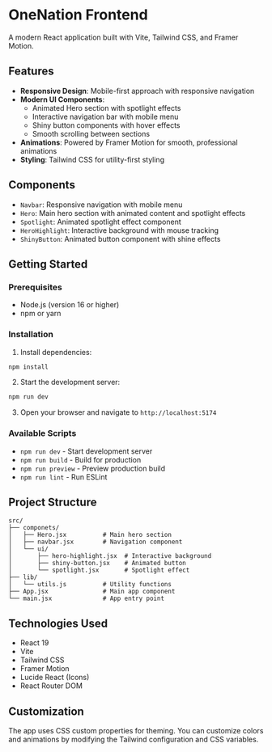 # OneNation Frontend

A modern React application built with Vite, Tailwind CSS, and Framer Motion.

## Features

- **Responsive Design**: Mobile-first approach with responsive navigation
- **Modern UI Components**: 
  - Animated Hero section with spotlight effects
  - Interactive navigation bar with mobile menu
  - Shiny button components with hover effects
  - Smooth scrolling between sections
- **Animations**: Powered by Framer Motion for smooth, professional animations
- **Styling**: Tailwind CSS for utility-first styling

## Components

- `Navbar`: Responsive navigation with mobile menu
- `Hero`: Main hero section with animated content and spotlight effects
- `Spotlight`: Animated spotlight effect component
- `HeroHighlight`: Interactive background with mouse tracking
- `ShinyButton`: Animated button component with shine effects

## Getting Started

### Prerequisites

- Node.js (version 16 or higher)
- npm or yarn

### Installation

1. Install dependencies:
```bash
npm install
```

2. Start the development server:
```bash
npm run dev
```

3. Open your browser and navigate to `http://localhost:5174`

### Available Scripts

- `npm run dev` - Start development server
- `npm run build` - Build for production
- `npm run preview` - Preview production build
- `npm run lint` - Run ESLint

## Project Structure

```
src/
├── componets/
│   ├── Hero.jsx          # Main hero section
│   ├── navbar.jsx        # Navigation component
│   └── ui/
│       ├── hero-highlight.jsx  # Interactive background
│       ├── shiny-button.jsx    # Animated button
│       └── spotlight.jsx       # Spotlight effect
├── lib/
│   └── utils.js          # Utility functions
├── App.jsx               # Main app component
└── main.jsx              # App entry point
```

## Technologies Used

- React 19
- Vite
- Tailwind CSS
- Framer Motion
- Lucide React (Icons)
- React Router DOM

## Customization

The app uses CSS custom properties for theming. You can customize colors and animations by modifying the Tailwind configuration and CSS variables.

